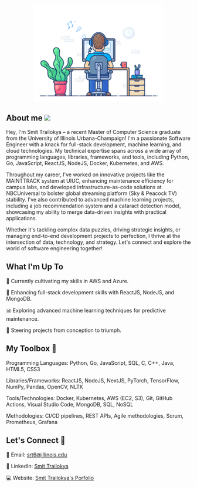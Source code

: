 <p align="center">
    <img
      width="355"
      align="center"
      src="https://raw.githubusercontent.com/SupianIDz/SupianIDz/main/coding.gif"
    />
</p>
 
## About me <img src="https://media.giphy.com/media/mGcNjsfWAjY5AEZNw6/giphy.gif" width="50">

Hey, I'm Smit Trailokya – a recent Master of Computer Science graduate from the University of Illinois Urbana-Champaign! I'm a passionate Software Engineer with a knack for full-stack development, machine learning, and cloud technologies. My technical expertise spans across a wide array of programming languages, libraries, frameworks, and tools, including Python, Go, JavaScript, ReactJS, NodeJS, Docker, Kubernetes, and AWS.

Throughout my career, I've worked on innovative projects like the MAINTTRACK system at UIUC, enhancing maintenance efficiency for campus labs, and developed infrastructure-as-code solutions at NBCUniversal to bolster global streaming platform (Sky & Peacock TV) stability. I've also contributed to advanced machine learning projects, including a job recommendation system and a cataract detection model, showcasing my ability to merge data-driven insights with practical applications.

Whether it's tackling complex data puzzles, driving strategic insights, or managing end-to-end development projects to perfection, I thrive at the intersection of data, technology, and strategy. Let's connect and explore the world of software engineering together!

## What I'm Up To
🌱 Currently cultivating my skills in AWS and Azure.

🔨 Enhancing full-stack development skills with ReactJS, NodeJS, and MongoDB.

📊 Exploring advanced machine learning techniques for predictive maintenance.

🚀 Steering projects from conception to triumph.

## My Toolbox 🧰
Programming Languages: Python, Go, JavaScript, SQL, C, C++, Java, HTML5, CSS3

Libraries/Frameworks: ReactJS, NodeJS, NextJS, PyTorch, TensorFlow, NumPy, Pandas, OpenCV, NLTK

Tools/Technologies: Docker, Kubernetes, AWS (EC2, S3), Git, GitHub Actions, Visual Studio Code, MongoDB, SQL, NoSQL

Methodologies: CI/CD pipelines, REST APIs, Agile methodologies, Scrum, Prometheus, Grafana

## Let's Connect 🤝

📧 Email: srt6@illinois.edu

💼 LinkedIn: [Smit Trailokya](https://www.linkedin.com/in/smit-trailokya/)

💻 Website: [Smit Trailokya's Porfolio](https://smit-trailokya-github-io.vercel.app/)
